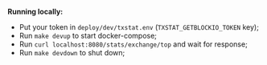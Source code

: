 **Running locally:**
- Put your token in `deploy/dev/txstat.env` (`TXSTAT_GETBLOCKIO_TOKEN` key);
- Run `make devup` to start docker-compose;
- Run `curl localhost:8080/stats/exchange/top` and wait for response;
- Run `make devdown` to shut down;